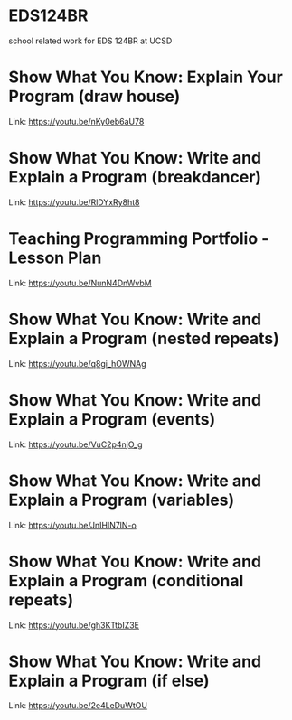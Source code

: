 # EDS124BR
school related work for EDS 124BR at UCSD
# Show What You Know: Explain Your Program (draw house)
Link: https://youtu.be/nKy0eb6aU78
# Show What You Know: Write and Explain a Program (breakdancer)
Link: https://youtu.be/RlDYxRy8ht8
# Teaching Programming Portfolio - Lesson Plan
Link: https://youtu.be/NunN4DnWvbM
# Show What You Know: Write and Explain a Program (nested repeats)
Link: https://youtu.be/q8gi_hOWNAg
# Show What You Know: Write and Explain a Program (events)
Link: https://youtu.be/VuC2p4njO_g
# Show What You Know: Write and Explain a Program (variables)
Link: https://youtu.be/JnIHlN7lN-o
# Show What You Know: Write and Explain a Program (conditional repeats)
Link: https://youtu.be/gh3KTtbIZ3E
# Show What You Know: Write and Explain a Program (if else)
Link: https://youtu.be/2e4LeDuWtOU
